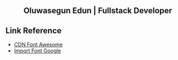 <div align="center">    
    <h2>Oluwasegun Edun | Fullstack Developer</h2>
</div>

## Link Reference
- [CDN Font Awesome](https://www.bootstrapcdn.com/fontawesome/) 
- [Import Font Google](https://fonts.google.com)
